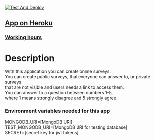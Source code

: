 [![Test And Deploy](https://github.com/lapptomi/surveycreatorpro/actions/workflows/pipeline.yml/badge.svg)](https://github.com/lapptomi/surveycreatorpro/actions/workflows/pipeline.yml)

## [App on Heroku](https://surveycreatorpro.herokuapp.com/)
### [Working hours](https://github.com/lapptomi/SurveyCreatorPro/blob/main/documentation/working-hours.md)

# Description
With this application you can create online surveys.  
You can create public surveys, that everyone can answer to, or private surveys  
that are not visible and users needs a link to access them.  
You can answer to a question between numbers 1-5,  
where 1 means strongly disagree and 5 strongly agree.

### Environment variables needed for this app

MONGODB_URI=[MongoDB URI]  
TEST_MONGODB_URI=[MongoDB URI for testing database]  
SECRET=[secret key for jwt tokens]
